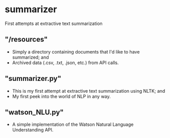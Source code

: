 # summarizer
First attempts at extractive text summarization

## "/resources"
* Simply a directory containing documents that I'd like to have summarized; and
* Archived data (.csv, .txt, .json, etc.) from API calls.

## "summarizer.py"
* This is my first attempt at extractive text summarization using NLTK; and
* My first peek into the world of NLP in any way.

## "watson_NLU.py"
* A simple implementation of the Watson Natural Language Understanding API.
